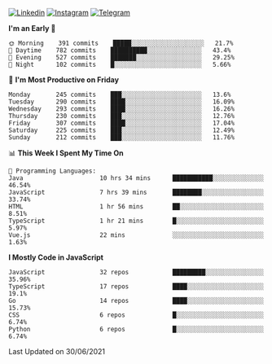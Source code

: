 [![Linkedin](https://img.shields.io/badge/-Archie-blue?style=flat-square&labelColor=gray&logo=Linkedin&logoColor=white&link=https://www.linkedin.com/in/archisdi)](https://www.linkedin.com/in/archisdi)
[![Instagram](https://img.shields.io/badge/-@archisdi-orange?style=flat-square&labelColor=gray&logo=Instagram&logoColor=white&link=https://www.instagram.com/archisdi)](https://www.instagram.com/archisdi)
[![Telegram](https://img.shields.io/badge/-aai-informational?style=flat-square&labelColor=gray&logo=telegram&logoColor=white&link=https://t.me/archisdi)](https://t.me/archisdi)

<!--START_SECTION:waka-->
**I'm an Early 🐤** 

```text
🌞 Morning    391 commits    █████░░░░░░░░░░░░░░░░░░░░   21.7% 
🌆 Daytime    782 commits    ██████████░░░░░░░░░░░░░░░   43.4% 
🌃 Evening    527 commits    ███████░░░░░░░░░░░░░░░░░░   29.25% 
🌙 Night      102 commits    █░░░░░░░░░░░░░░░░░░░░░░░░   5.66%

```
📅 **I'm Most Productive on Friday** 

```text
Monday       245 commits    ███░░░░░░░░░░░░░░░░░░░░░░   13.6% 
Tuesday      290 commits    ████░░░░░░░░░░░░░░░░░░░░░   16.09% 
Wednesday    293 commits    ████░░░░░░░░░░░░░░░░░░░░░   16.26% 
Thursday     230 commits    ███░░░░░░░░░░░░░░░░░░░░░░   12.76% 
Friday       307 commits    ████░░░░░░░░░░░░░░░░░░░░░   17.04% 
Saturday     225 commits    ███░░░░░░░░░░░░░░░░░░░░░░   12.49% 
Sunday       212 commits    ███░░░░░░░░░░░░░░░░░░░░░░   11.76%

```


📊 **This Week I Spent My Time On** 

```text
💬 Programming Languages: 
Java                     10 hrs 34 mins      ███████████░░░░░░░░░░░░░░   46.54% 
JavaScript               7 hrs 39 mins       ████████░░░░░░░░░░░░░░░░░   33.74% 
HTML                     1 hr 56 mins        ██░░░░░░░░░░░░░░░░░░░░░░░   8.51% 
TypeScript               1 hr 21 mins        █░░░░░░░░░░░░░░░░░░░░░░░░   5.97% 
Vue.js                   22 mins             ░░░░░░░░░░░░░░░░░░░░░░░░░   1.63%

```

**I Mostly Code in JavaScript** 

```text
JavaScript               32 repos            █████████░░░░░░░░░░░░░░░░   35.96% 
TypeScript               17 repos            ████░░░░░░░░░░░░░░░░░░░░░   19.1% 
Go                       14 repos            ████░░░░░░░░░░░░░░░░░░░░░   15.73% 
CSS                      6 repos             █░░░░░░░░░░░░░░░░░░░░░░░░   6.74% 
Python                   6 repos             █░░░░░░░░░░░░░░░░░░░░░░░░   6.74%

```



 Last Updated on 30/06/2021
<!--END_SECTION:waka-->